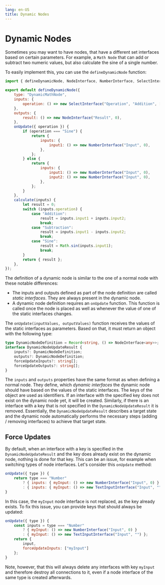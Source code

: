 ```yaml
---
lang: en-US
title: Dynamic Nodes
---
```


# Dynamic Nodes

Sometimes you may want to have nodes, that have a different set interfaces based on certain parameters.
For example, a `Math Node` that can add or subtract two numeric values, but also calculate the sine of a single number.

To easily implement this, you can use the <code><ApiLink type="functions" module="@raflogn/core" name="defineDynamicNode">defineDynamicNode</ApiLink></code> function:

```js
import { defineDynamicNode, NodeInterface, NumberInterface, SelectInterface } from "raflogn";

export default defineDynamicNode({
    type: "DynamicMathNode",
    inputs: {
        operation: () => new SelectInterface("Operation", "Addition", ["Addition", "Subtraction", "Sine"]),
    },
    outputs: {
        result: () => new NodeInterface("Result", 0),
    },
    onUpdate({ operation }) {
        if (operation === "Sine") {
            return {
                inputs: {
                    input1: () => new NumberInterface("Input", 0),
                },
            };
        } else {
            return {
                inputs: {
                    input1: () => new NumberInterface("Input", 0),
                    input2: () => new NumberInterface("Input", 0),
                },
            };
        }
    },
    calculate(inputs) {
        let result = 0;
        switch (inputs.operation) {
            case "Addition":
                result = inputs.input1 + inputs.input2;
                break;
            case "Subtraction":
                result = inputs.input1 - inputs.input2;
                break;
            case "Sine":
                result = Math.sin(inputs.input1);
                break;
        }
        return { result };
    },
});
```

The definition of a dynamic node is similar to the one of a normal node with these notable differences:

-   The inputs and outputs defined as part of the node definition are called _static interfaces_. They are always present in the dynamic node.
-   A dynamic node definition requires an `onUpdate` function. This function is called once the node is placed as well as whenever the value of one of the static interfaces changes.

The `onUpdate(inputValues, outputValues)` function receives the values of the static interfaces as parameters. Based on that, it must return an object with the following type:

```ts
type DynamicNodeDefinition = Record<string, () => NodeInterface<any>>;
interface DynamicNodeUpdateResult {
    inputs?: DynamicNodeDefinition;
    outputs?: DynamicNodeDefinition;
    forceUpdateInputs?: string[];
    forceUpdateOutputs?: string[];
}
```

The `inputs` and `outputs` properties have the same format as when defining a normal node.
They define, which _dynamic interfaces_ the dynamic node should have based on the values of the static interfaces.
The keys of the object are used as identifiers.
If an interface with the specified key does not exist on the dynamic node yet, it will be created.
Similarly, if there is an interface with a key that is not specified in the `DynamicNodeUpdateResult` it is removed.
Essentially, the `DynamicNodeUpdateResult` describes a target state and the dynamic node automatically performs the necessary steps (adding / removing interfaces) to achieve that target state.

## Force Updates

By default, when an interface with a key is specified in the `DynamicNodeUpdateResult` and the key does already exist on the dynamic node, nothing is done for that key.
This can be an issue, for example when switching types of node interfaces.
Let's consider this `onUpdate` method:

```js
onUpdate({ type }) {
    return type === "Number"
        ? { inputs: { myInput: () => new NumberInterface("Input", 0) } }
        : { inputs: { myInput: () => new TextInputInterface("Input", "") } };
}
```

In this case, the `myInput` node interface is not replaced, as the key already exists.
To fix this issue, you can provide keys that should always be updated:

```js
onUpdate({ type }) {
    const inputs = type === "Number"
        ? { myInput: () => new NumberInterface("Input", 0) }
        : { myInput: () => new TextInputInterface("Input", "") };
    return {
        input,
        forceUpdateInputs: ["myInput"]
    };
}
```

Note, however, that this will always delete any interfaces with key `myInput` and therefore destroy all connections to it, even if a node interface of the same type is created afterwards.

